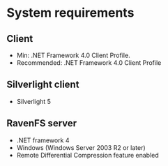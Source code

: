 ﻿# System requirements

## Client

* Min: .NET Framework 4.0 Client Profile. 
* Recommended: .NET Framework 4.0 Client Profile

## Silverlight client

* Silverlight 5

## RavenFS server

* .NET framework 4
* Windows (Windows Server 2003 R2 or later)
* Remote Differential Compression feature enabled